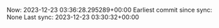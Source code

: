 Now: 2023-12-23 03:36:28.295289+00:00 Earliest commit since sync: None Last sync: 2023-12-23 03:30:32+00:00
